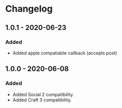 Changelog
=========

## 1.0.1 - 2020-06-23

### Added
- Added apple compatiable callback (accepts post)

## 1.0.0 - 2020-06-08

### Added
- Added Social 2 compatibility.
- Added Craft 3 compatibility.
